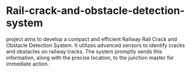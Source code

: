 # Rail-crack-and-obstacle-detection-system
project aims to develop a compact and efficient Railway Rail Crack and Obstacle Detection System. It utilizes advanced sensors to identify cracks and obstacles on railway tracks. The system promptly sends this information, along with the precise location, to the junction master for immediate action. 
